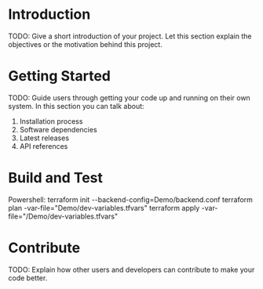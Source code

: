 # Introduction 
TODO: Give a short introduction of your project. Let this section explain the objectives or the motivation behind this project. 

# Getting Started
TODO: Guide users through getting your code up and running on their own system. In this section you can talk about:
1.	Installation process
2.	Software dependencies
3.	Latest releases
4.	API references

# Build and Test
Powershell:
terraform init --backend-config=Demo/backend.conf
terraform plan -var-file="Demo/dev-variables.tfvars"
terraform apply -var-file="/Demo/dev-variables.tfvars"

# Contribute
TODO: Explain how other users and developers can contribute to make your code better. 
